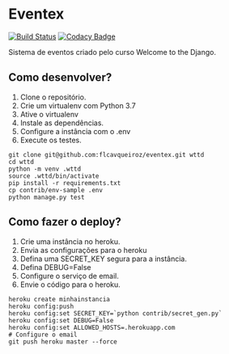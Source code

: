 # Eventex

[![Build Status](https://travis-ci.org/flcavqueiroz/eventex.svg?branch=master)](https://travis-ci.org/flcavqueiroz/eventex)
[![Codacy Badge](https://api.codacy.com/project/badge/Grade/2c2cd43403334eed89e411b9385a7817)](https://www.codacy.com/manual/flcavqueiroz/eventex?utm_source=github.com&amp;utm_medium=referral&amp;utm_content=flcavqueiroz/eventex&amp;utm_campaign=Badge_Grade)

Sistema de eventos criado pelo curso Welcome to the Django.

## Como desenvolver?
1. Clone o repositório.
2. Crie um virtualenv com Python 3.7
3. Ative o virtualenv
4. Instale as dependências.
5. Configure a instância com o .env
6. Execute os testes.

```console
git clone git@github.com:flcavqueiroz/eventex.git wttd
cd wttd
python -m venv .wttd
source .wttd/bin/activate
pip install -r requirements.txt
cp contrib/env-sample .env
python manage.py test
```

## Como fazer o deploy?

1. Crie uma instância no heroku.
2. Envia as configurações para o heroku
3. Defina uma SECRET_KEY segura para a instância.
4. Defina DEBUG=False
5. Configure o serviço de email.
6. Envie o código para o heroku.

```console
heroku create minhainstancia
heroku config:push
heroku config:set SECRET_KEY=`python contrib/secret_gen.py`
heroku config:set DEBUG=False
heroku config:set ALLOWED_HOSTS=.herokuapp.com
# Configure o email
git push heroku master --force
```